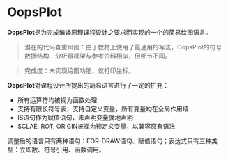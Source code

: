 OopsPlot
========

**OopsPlot**是为完成编译原理课程设计之要求而实现的一个的简易绘图语言。

> 潜在的代码查重风险：由于教材上使用了最通用的写法，OopsPlot的符号数据结构、分析器框架与参考资料相似，但细节不同。

> 完成度：未实现绘图功能，仅打印坐标。

**OopsPlot**对课程设计所提出的简易语言进行了一定的扩充：

+ 所有运算符均被视为函数处理
+ 支持有限长符号表，支持自定义变量，所有变量均在全局作用域
+ IS语句作为赋值语句，未声明变量就地声明
+ SCLAE, ROT, ORIGIN被视为预定义变量，以兼容原有语法

调整后的语言只有两种语句：FOR-DRAW语句、赋值语句；表达式只有三种类型：立即数、符号引用、函数调用。

